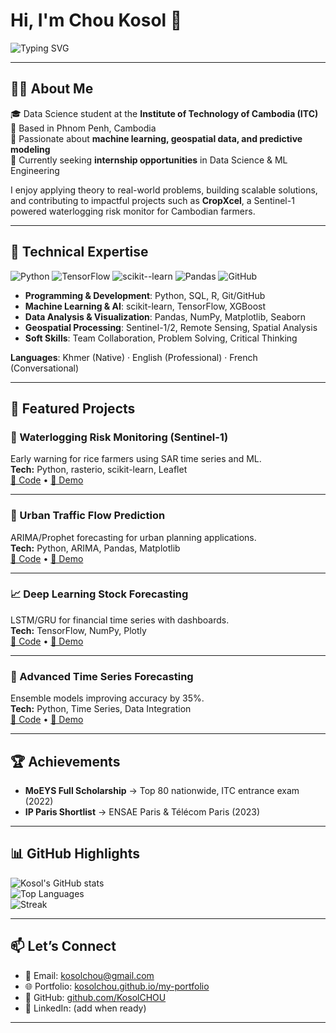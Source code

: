 # Hi, I'm Chou Kosol 👋  

<img src="https://readme-typing-svg.demolab.com?font=Inter&weight=600&size=20&pause=800&vCenter=true&width=650&lines=Aspiring+Data+Scientist+%26+ML+Engineer;Geospatial+%7C+Time+Series+%7C+Django;Internship-ready+%E2%9C%85" alt="Typing SVG" />

---

## 👨‍💻 About Me  
🎓 Data Science student at the **Institute of Technology of Cambodia (ITC)**  
📍 Based in Phnom Penh, Cambodia  
🌱 Passionate about **machine learning, geospatial data, and predictive modeling**  
🚀 Currently seeking **internship opportunities** in Data Science & ML Engineering  

I enjoy applying theory to real-world problems, building scalable solutions, and contributing to impactful projects such as **CropXcel**, a Sentinel-1 powered waterlogging risk monitor for Cambodian farmers.  

---

## 🔧 Technical Expertise  

![Python](https://img.shields.io/badge/Python-3776AB?logo=python&logoColor=white)
![TensorFlow](https://img.shields.io/badge/TensorFlow-FF6F00?logo=tensorflow&logoColor=white)
![scikit--learn](https://img.shields.io/badge/scikit--learn-F7931E?logo=scikitlearn&logoColor=white)
![Pandas](https://img.shields.io/badge/Pandas-150458?logo=pandas&logoColor=white)
![GitHub](https://img.shields.io/badge/GitHub-181717?logo=github&logoColor=white)

- **Programming & Development**: Python, SQL, R, Git/GitHub  
- **Machine Learning & AI**: scikit-learn, TensorFlow, XGBoost  
- **Data Analysis & Visualization**: Pandas, NumPy, Matplotlib, Seaborn  
- **Geospatial Processing**: Sentinel-1/2, Remote Sensing, Spatial Analysis  
- **Soft Skills**: Team Collaboration, Problem Solving, Critical Thinking  

**Languages**: Khmer (Native) · English (Professional) · French (Conversational)  

---

## 📂 Featured Projects  

### 🌾 Waterlogging Risk Monitoring (Sentinel-1)  
Early warning for rice farmers using SAR time series and ML.  
**Tech:** Python, rasterio, scikit-learn, Leaflet  
[🔗 Code](https://github.com/KosolCHOU/geospatial-classification) • [🔗 Demo](https://kosolchou.github.io/geospatial-demo)  

---

### 🚗 Urban Traffic Flow Prediction  
ARIMA/Prophet forecasting for urban planning applications.  
**Tech:** Python, ARIMA, Pandas, Matplotlib  
[🔗 Code](https://github.com/KosolCHOU/traffic-prediction) • [🔗 Demo](https://kosolchou.github.io/traffic-prediction-demo)  

---

### 📈 Deep Learning Stock Forecasting  
LSTM/GRU for financial time series with dashboards.  
**Tech:** TensorFlow, NumPy, Plotly  
[🔗 Code](https://github.com/KosolCHOU/aapl-stock-prediction) • [🔗 Demo](https://kosolchou.github.io/stock-prediction-demo)  

---

### 🌱 Advanced Time Series Forecasting  
Ensemble models improving accuracy by 35%.  
**Tech:** Python, Time Series, Data Integration  
[🔗 Code](https://github.com/KosolCHOU/time-series-forecasting) • [🔗 Demo](https://kosolchou.github.io/forecasting-demo)  

---

## 🏆 Achievements  
- **MoEYS Full Scholarship** → Top 80 nationwide, ITC entrance exam (2022)  
- **IP Paris Shortlist** → ENSAE Paris & Télécom Paris (2023)  

---

## 📊 GitHub Highlights  

![Kosol's GitHub stats](https://github-readme-stats.vercel.app/api?username=KosolCHOU&show_icons=true&theme=default)  
![Top Languages](https://github-readme-stats.vercel.app/api/top-langs/?username=KosolCHOU&layout=compact&theme=default)  
![Streak](https://streak-stats.demolab.com/?user=KosolCHOU)  

---

## 📫 Let’s Connect  

- 📧 Email: [kosolchou@gmail.com](mailto:kosolchou@gmail.com)  
- 🌐 Portfolio: [kosolchou.github.io/my-portfolio](https://kosolchou.github.io/my-portfolio)  
- 🐙 GitHub: [github.com/KosolCHOU](https://github.com/KosolCHOU)  
- 💼 LinkedIn: (add when ready)  

---
